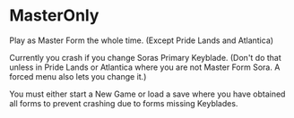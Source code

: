 # MasterOnly

Play as Master Form the whole time. (Except Pride Lands and Atlantica)

Currently you crash if you change Soras Primary Keyblade. (Don't do that unless in Pride Lands or Atlantica where you are not Master Form Sora. A forced menu also lets you change it.)

You must either start a New Game or load a save where you have obtained all forms to prevent crashing due to forms missing Keyblades.

